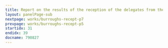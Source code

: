 ```yaml
---
title: Report on the results of the reception of the delegates from the Burroughs firm (USA)
layout: panelPage-sub
nextpage: works/burroughs-recept-p7
prevpage: works/burroughs-recept-p5
startidx: 31
endidx: 39
docname: 790827  
---
```

